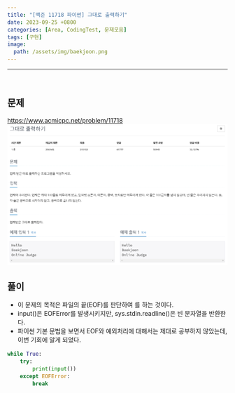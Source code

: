 ```yaml
---
title: "[백준 11718 파이썬] 그대로 출력하기"
date: 2023-09-25 +0800
categories: [Area, CodingTest, 문제모음]
tags: [구현]
image:
  path: /assets/img/baekjoon.png
---
```


---

<br>

## 문제

<https://www.acmicpc.net/problem/11718>
![image](/assets/img/postimg/11718.png)

## 풀이

- 이 문제의 목적은 파일의 끝(EOF)를 판단하여 를 하는 것이다.
- input()은 EOFError를 발생시키지만, sys.stdin.readline()은 빈 문자열을 반환한다.
- 파이썬 기본 문법을 보면서 EOF와 예외처리에 대해서는 제대로 공부하지 않았는데, 이번 기회에 알게 되었다.

```python
while True:
    try:
        print(input())
    except EOFError:
        break
```
